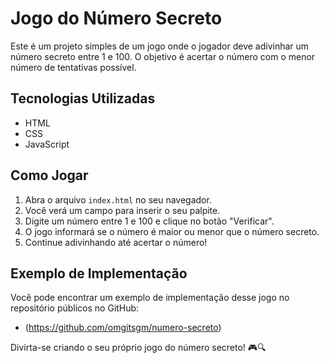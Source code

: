# Jogo do Número Secreto

Este é um projeto simples de um jogo onde o jogador deve adivinhar um número secreto entre 1 e 100. O objetivo é acertar o número com o menor número de tentativas possível.

## Tecnologias Utilizadas

- HTML
- CSS
- JavaScript

## Como Jogar

1. Abra o arquivo `index.html` no seu navegador.
2. Você verá um campo para inserir o seu palpite.
3. Digite um número entre 1 e 100 e clique no botão "Verificar".
4. O jogo informará se o número é maior ou menor que o número secreto.
5. Continue adivinhando até acertar o número!

## Exemplo de Implementação

Você pode encontrar um exemplo de implementação desse jogo no repositório públicos no GitHub:

- (https://github.com/omgitsgm/numero-secreto)

Divirta-se criando o seu próprio jogo do número secreto! 🎮🔍
```